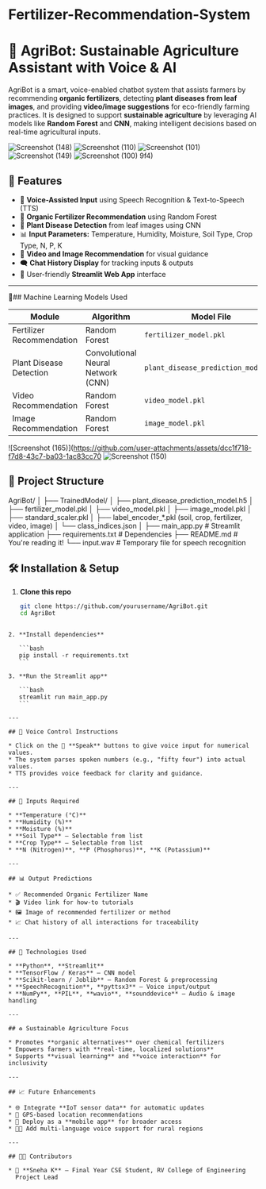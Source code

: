 ﻿# Fertilizer-Recommendation-System



# 🌱 AgriBot: Sustainable Agriculture Assistant with Voice & AI

AgriBot is a smart, voice-enabled chatbot system that assists farmers by recommending **organic fertilizers**, detecting **plant diseases from leaf images**, and providing **video/image suggestions** for eco-friendly farming practices. It is designed to support **sustainable agriculture** by leveraging AI models like **Random Forest** and **CNN**, making intelligent decisions based on real-time agricultural inputs.


![Screenshot (148)](https://github.com/user-attachments/assets/a5209077-10d4-4f8c-b7d9-9ef175347b40)
![Screenshot (110)](https://github.com/user-attachments/assets/f0b07129-2475-4d57-b3ba-d3a5d2c16318)
![Screenshot (101)](https://github.com/user-attachments/assets/d9208b27-0775-4408-81e7-dfe6ac41ff4c)
![Screenshot (149)](https://github.com/user-attachments/assets/0776feaa-3d38-4b13-bfa3-e4f7806645c5)
![Screenshot (100)](https://github.com/user-attachments/assets/a95e70f8-4f86-4e23-9233-bb0fc36bdeba)
9f4)

## 🚀 Features

- 🎤 **Voice-Assisted Input** using Speech Recognition & Text-to-Speech (TTS)
- 🌿 **Organic Fertilizer Recommendation** using Random Forest
- 🦠 **Plant Disease Detection** from leaf images using CNN
- 📊 **Input Parameters:** Temperature, Humidity, Moisture, Soil Type, Crop Type, N, P, K
- 🎥 **Video and Image Recommendation** for visual guidance
- 🗨️ **Chat History Display** for tracking inputs & outputs
- 📱 User-friendly **Streamlit Web App** interface

---

🧠## Machine Learning Models Used

| Module                    | Algorithm           | Model File                          |
|--------------------------|---------------------|-------------------------------------|
| Fertilizer Recommendation| Random Forest       | `fertilizer_model.pkl`              |
| Plant Disease Detection  | Convolutional Neural Network (CNN) | `plant_disease_prediction_model.h5` |
| Video Recommendation     | Random Forest       | `video_model.pkl`                   |
| Image Recommendation     | Random Forest       | `image_model.pkl`                   |



![Screenshot (165)](https://github.com/user-attachments/assets/dcc1f718-f7d8-43c7-ba03-1ac83cc70
![Screenshot (150)](https://github.com/user-attachments/assets/1bdf2211-1e88-46fd-94c7-4352e2ee00fd)
## 📂 Project Structure


AgriBot/
│
├── TrainedModel/
│   ├── plant\_disease\_prediction\_model.h5
│   ├── fertilizer\_model.pkl
│   ├── video\_model.pkl
│   ├── image\_model.pkl
│   ├── standard\_scaler.pkl
│   ├── label\_encoder\_\*.pkl (soil, crop, fertilizer, video, image)
│   └── class\_indices.json
│
├── main\_app.py         # Streamlit application
├── requirements.txt    # Dependencies
├── README.md           # You're reading it!
└── input.wav           # Temporary file for speech recognition


## 🛠️ Installation & Setup

1. **Clone this repo**
   ```bash
   git clone https://github.com/yourusername/AgriBot.git
   cd AgriBot
````

2. **Install dependencies**

   ```bash
   pip install -r requirements.txt
   ```

3. **Run the Streamlit app**

   ```bash
   streamlit run main_app.py
   ```

---

## 🎤 Voice Control Instructions

* Click on the 🎤 **Speak** buttons to give voice input for numerical values.
* The system parses spoken numbers (e.g., "fifty four") into actual values.
* TTS provides voice feedback for clarity and guidance.

---

## 🧪 Inputs Required

* **Temperature (°C)**
* **Humidity (%)**
* **Moisture (%)**
* **Soil Type** – Selectable from list
* **Crop Type** – Selectable from list
* **N (Nitrogen)**, **P (Phosphorus)**, **K (Potassium)**

---

## 📊 Output Predictions

* ✅ Recommended Organic Fertilizer Name
* 🎬 Video link for how-to tutorials
* 🖼️ Image of recommended fertilizer or method
* 📈 Chat history of all interactions for traceability

---

## 🔧 Technologies Used

* **Python**, **Streamlit**
* **TensorFlow / Keras** – CNN model
* **Scikit-learn / Joblib** – Random Forest & preprocessing
* **SpeechRecognition**, **pyttsx3** – Voice input/output
* **NumPy**, **PIL**, **wavio**, **sounddevice** – Audio & image handling

---

## ♻️ Sustainable Agriculture Focus

* Promotes **organic alternatives** over chemical fertilizers
* Empowers farmers with **real-time, localized solutions**
* Supports **visual learning** and **voice interaction** for inclusivity

---

## 📈 Future Enhancements

* 🌐 Integrate **IoT sensor data** for automatic updates
* 📡 GPS-based location recommendations
* 📱 Deploy as a **mobile app** for broader access
* 🧑‍🌾 Add multi-language voice support for rural regions

---

## 👩‍💻 Contributors

* 👤 **Sneha K** – Final Year CSE Student, RV College of Engineering
  Project Lead 


